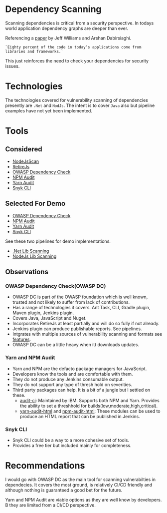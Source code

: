 # Dependency Scanning
Scanning dependencies is critical from a security perspective. In todays world application dependency graphs are deeper than ever.

Referencing a [paper](https://cdn2.hubspot.net/hub/203759/file-1100864196-pdf/docs/Contrast_-_Insecure_Libraries_2014.pdf) by Jeff Williams and Arshan Dabirsiaghi. 

    `Eighty percent of the code in today’s applications come from libraries and frameworks.`

This just reinforces the need to check your dependencies for security issues. 

# Technologies

The technologies covered for vulnerability scanning of dependencies presently are `.Net` and `NodJs`. The intent is to cover `Java` also but pipeline examples have not yet been implemented.

# Tools
## Considered
* [NodeJsScan](https://github.com/ajinabraham/nodejsscan)
* [RetireJs](https://retirejs.github.io/retire.js/)
* [OWASP Dependency Check](https://jeremylong.github.io/DependencyCheck/)
* [NPM Audit](https://docs.npmjs.com/cli/v6/commands/npm-audit)
* [Yarn Audit](https://classic.yarnpkg.com/en/docs/cli/audit/)
* [Snyk CLI](https://support.snyk.io/hc/en-us/articles/360003812458-Getting-started-with-the-CLI)
## Selected For Demo
* [OWASP Dependency Check](https://jeremylong.github.io/DependencyCheck/)
* [NPM Audit](https://docs.npmjs.com/cli/v6/commands/npm-audit)
* [Yarn Audit](https://classic.yarnpkg.com/en/docs/cli/audit/)
* [Snyk CLI](https://support.snyk.io/hc/en-us/articles/360003812458-Getting-started-with-the-CLI)

See these two pipelines for demo implementations.

* [.Net Lib Scanning](../pipelines/dotnet-libscan.groovy)
* [NodeJs Lib Scanning](../pipelines/node-libscan.groovy)
## Observations
### OWASP Dependency Check(OWASP DC)

* OWASP DC is part of the OWASP foundation which is well known, trusted and not likely to suffer from lack of contributions. 
* Has a range of technologies it covers. Ant Task, CLI, Gradle plugin, Maven plugin, Jenkins plugin.
* Covers Java, JavaScript and Nuget.
* Incorporates RetireJs at least partially and will do so fully if not already.
* Jenkins plugin can produce publishable reports. See pipelines.
* Intgrates with multiple sources of vulnerability scanning and formats see [features](https://owasp.org/www-project-dependency-track/).
* OWASP DC can be a little heavy when itt downloads updates.

### Yarn and NPM Audit
* Yarn and NPM are the defacto package managers for JavaScript.
* Developers know the tools and are comfortable with them.
* They do not produce any Jenkins consumable output.
* They do not support any type of thresh hold on severities.
* Third party packages can help. It is a bit of a jungle but I settled on these.
    * [audit-ci](https://www.npmjs.com/package/audit-ci): Maintained by IBM. Supports both NPM and Yarn. Provides the ability to set a threshhold for builds(low,moderate,high,critical).
    * [yarn-audit-html](https://www.npmjs.com/package/yarn-audit-html) and [npm-audit-html](https://www.npmjs.com/package/npm-audit-html): These modules can be used to produce an HTML report that can be published in Jenkins.

### Snyk CLI
* Snyk CLI could be a way to a more cohesive set of tools.
* Provides a free tier but included mainly for completeness.

# Recommendations

I would go with OWASP DC as the main tool for scanning vulnerabilties in dependecies. It covers the most ground, is relatively CI/CD friendly and although nothing is guaranteed a good bet for the future.

Yarn and NPM Audit are viable options as they are well know by developers. B they are limited from a CI/CD perspective.